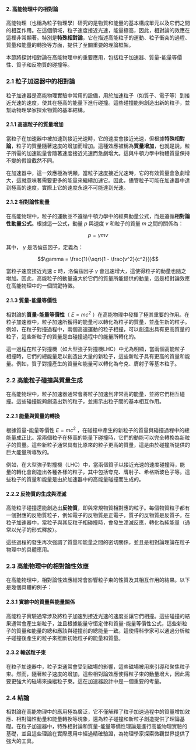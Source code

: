 #### 2. 高能物理中的相對論

高能物理（也稱為粒子物理學）研究的是物質和能量的基本構成單元以及它們之間的相互作用。在這個領域，粒子速度接近光速，能量極高，因此，相對論的效應在這裡非常顯著。特別是**特殊相對論**，它在描述高能粒子的運動、粒子衝突的過程、質量和能量的轉換等方面，提供了至關重要的理論框架。

本節將探討相對論在高能物理中的重要應用，包括粒子加速器、質量-能量等價性、質子和反物質的碰撞等。

### 2.1 粒子加速器中的相對論

粒子加速器是高能物理實驗中常用的設備，用於加速粒子（如質子、電子等）到接近光速的速度，使其在極高的能量下進行碰撞。這些碰撞能夠創造出新的粒子，並幫助物理學家探索物質的基本結構。

#### 2.1.1 高速粒子的質量增加

當粒子在加速器中被加速到接近光速時，它的速度會接近光速，但根據**特殊相對論**，粒子的質量隨著速度的增加而增加。這種效應被稱為**質量增加**，也就是說，粒子所需的加速能量會隨著速度接近光速而急劇增大。這與牛頓力學中物體質量保持不變的假設截然不同。

在加速器中，這一效應極為明顯，當粒子速度接近光速時，它的有效質量會急劇增大，這就意味著需要更多的能量來繼續加速它。因此，儘管粒子可能在加速器中達到極高的速度，實際上它的速度永遠不可能達到光速。

#### 2.1.2 相對論性動量

在高能物理中，粒子的運動並不遵循牛頓力學中的經典動量公式，而是遵循**相對論性動量公式**。根據這一公式，動量  $`p`$  與速度  $`v`$  和粒子的質量  $`m`$  之間的關係為：


```math
p = \gamma mv
```


其中， $`\gamma`$  是洛倫茲因子，定義為：


```math
\gamma = \frac{1}{\sqrt{1 - \frac{v^2}{c^2}}}
```


當粒子速度接近光速  $`c`$  時，洛倫茲因子  $`\gamma`$  會迅速增大，這使得粒子的動量也隨之增加。因此，高能粒子的動量遠大於它們的質量所能提供的動量，這是相對論效應在高能物理中的一個關鍵特徵。

#### 2.1.3 質量-能量等價性

相對論的**質量-能量等價性**（ $`E = mc^2`$ ）在高能物理中發揮了極其重要的作用。在粒子加速器中，粒子加速所獲得的能量可以轉化為粒子的質量，並產生新的粒子。例如，在粒子對撞過程中，兩個高速運動的粒子相撞，可以創造出具有更高質量的粒子，這些新粒子的質量是由碰撞過程中的能量所轉化的。

這一過程在粒子對撞機（如大型強子對撞機LHC）中尤為明顯，當兩個高能粒子相撞時，它們的總能量足以創造出大量的新粒子，這些新粒子具有更高的質量和能量。例如，質子對撞產生的質量和能量可以轉化為夸克、膺射子等基本粒子。

### 2.2 高能粒子碰撞與質量生成

在高能物理中，粒子加速器通常會將粒子加速到非常高的能量，並將它們相互碰撞。這些碰撞能夠創造出新的粒子，並揭示出粒子間的基本相互作用。

#### 2.2.1 能量與質量的轉換

根據質量-能量等價性  $`E = mc^2`$ ，在碰撞中產生的新粒子的質量與碰撞過程中的總能量成正比。當兩個粒子在極高的能量下碰撞時，它們的動能可以完全轉換為新粒子的質量。這些新粒子通常具有比原來的粒子更高的質量，這是由於碰撞所提供的巨大能量所導致的。

例如，在大型強子對撞機（LHC）中，當兩個質子以接近光速的速度碰撞時，能量的轉化會創造出各種各樣的粒子，其中包括夸克、膺射子、希格斯玻色子等。這些粒子的質量和能量是由於加速器中的高能量碰撞而生成的。

#### 2.2.2 反物質的生成與湮滅

高能粒子碰撞還能創造出**反物質**，即與常規物質相對應的粒子。每個物質粒子都有一個對應的反物質粒子，例如電子的反物質是正電子，質子的反物質是反質子。在粒子加速器中，當粒子與其反粒子相碰撞時，會發生湮滅反應，轉化為純能量（通常以光子的形式釋放）。

這些過程的發生再次強調了質量和能量之間的密切關係，並且是相對論理論在粒子物理中的具體應用。

### 2.3 高能物理中的相對論性效應

在高能物理中，相對論性效應經常會影響粒子束的性質及其相互作用的結果。以下是幾個具體的例子：

#### 2.3.1 實驗中的質量與能量關係

高能粒子實驗通常涉及將粒子加速到接近光速的速度並讓它們相撞。這些碰撞的結果通常會產生新粒子，並且根據能量守恒定律和質量-能量等價性公式，這些新粒子的質量和能量的總和應該與碰撞前的總能量一致。這使得科學家可以通過分析粒子碰撞後產生的粒子來推斷初始粒子的能量和質量。

#### 2.3.2 輸送粒子束

在粒子加速器中，粒子束通常會受到磁場的影響，這些磁場被用來引導和聚焦粒子束。然而，隨著粒子速度的增加，這些相對論效應使得粒子束的動量增大，因此需要更強大的磁場來操縱粒子束。這在加速器設計中是一個重要的考量。

### 2.4 結論

相對論在高能物理中的應用極為廣泛，它不僅解釋了粒子加速過程中的質量增加效應、相對論性動量和能量轉換等現象，還為粒子碰撞和新粒子創造提供了理論基礎。在粒子加速器中，特殊相對論和質量-能量等價性理論是進行高能物理實驗的基礎，並且這些理論在實際應用中經過精確驗證，為物理學家探索微觀世界提供了強大的工具。